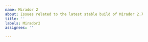 ```yaml
---
name: Mirador 2
about: Issues related to the latest stable build of Mirador 2.7
title: ''
labels: Mirador2
assignees: ''

---
```

